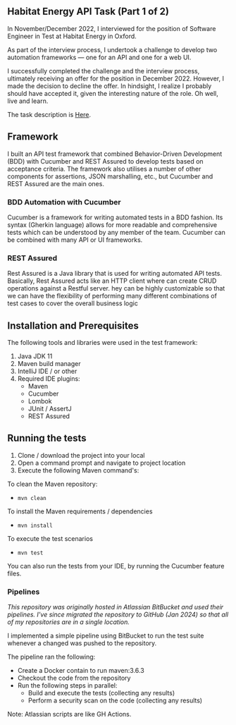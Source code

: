 ## Habitat Energy API Task (Part 1 of 2)

In November/December 2022, I interviewed for the position of Software Engineer in Test at Habitat Energy in Oxford.

As part of the interview process, I undertook a challenge to develop two automation frameworks — one for an API and one
for a web UI.

I successfully completed the challenge and the interview process, ultimately receiving an offer for the position in 
December 2022. However, I made the decision to decline the offer. In hindsight, I realize I probably should have 
accepted it, given the interesting nature of the role. Oh well, live and learn.

The task description is [Here](TECHNICAL-TASK.md).

## Framework

I built an API test framework that combined Behavior-Driven Development (BDD) with Cucumber and REST Assured to develop
tests based on acceptance criteria.  The framework also utilises a number of other components for assertions, JSON 
marshalling, etc., but Cucumber and REST Assured are the main ones.

### BDD Automation with Cucumber

Cucumber is a framework for writing automated tests in a BDD fashion. Its syntax (Gherkin language) allows for more 
readable and comprehensive tests which can be understood by any member of the team. Cucumber can be combined with many 
API or UI frameworks.

### REST Assured

Rest Assured is a Java library that is used for writing automated API tests. Basically, Rest Assured acts like an HTTP 
client where can create CRUD operations against a Restful server. hey can be highly customizable so that we can have 
the flexibility of performing many different combinations of test cases to cover the overall business logic

## Installation and Prerequisites

The following tools and libraries were used in the test framework:

1. Java JDK 11
2. Maven build manager 
3. IntelliJ IDE / or other
4. Required IDE plugins:
    - Maven
    - Cucumber
    - Lombok
    - JUnit / AssertJ
    - REST Assured

## Running the tests

1. Clone / download the project into your local
2. Open a command prompt and navigate to project location
3. Execute the following Maven command's:

To clean the Maven repository:
- `mvn clean`

To install the Maven requirements / dependencies 
- `mvn install`

To execute the test scenarios
- `mvn test`

You can also run the tests from your IDE, by running the Cucumber feature files.

### Pipelines

_This repository was originally hosted in Atlassian BitBucket and used their pipelines. I've since migrated
the repository to GitHub (Jan 2024) so that all of my repositories are in a single location._

I implemented a simple pipeline using BitBucket to run the test suite whenever a changed was pushed to the repository.

The pipeline ran the following:

- Create a Docker contain to run maven:3.6.3
- Checkout the code from the repository
- Run the following steps in parallel:
   - Build and execute the tests (collecting any results)
   - Perform a security scan on the code (collecting any results)

Note: Atlassian scripts are like GH Actions.
